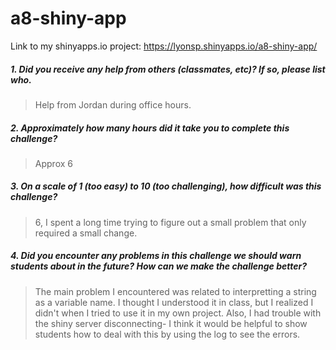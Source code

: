 # a8-shiny-app
Link to my shinyapps.io project: https://lyonsp.shinyapps.io/a8-shiny-app/
##### 1. Did you receive any help from others (classmates, etc)? If so, please list who.

> Help from Jordan during office hours.

##### 2. Approximately how many hours did it take you to complete this challenge?

> Approx 6

##### 3. On a scale of 1 (too easy) to 10 (too challenging), how difficult was this challenge?

> 6, I spent a long time trying to figure out a small problem that only required a small change.

##### 4. Did you encounter any problems in this challenge we should warn students about in the future? How can we make the challenge better?

> The main problem I encountered was related to interpretting a string as a variable name. I thought I understood it in class, but I realized I didn't when I tried to use it in my own project. Also, I had trouble with the shiny server disconnecting- I think it would be helpful to show students how to deal with this by using the log to see the errors.
